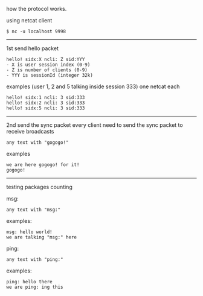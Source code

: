how the protocol works.

using netcat client

    $ nc -u localhost 9998

---
1st send hello packet

    hello! sidx:X ncli: Z sid:YYY 
    - X is user session index (0-9) 
    - Z is number of clients (0-9)
    - YYY is sessionId (integer 32k)

examples (user 1, 2 and 5 talking inside session 333) one netcat each

    hello! sidx:1 ncli: 3 sid:333 
    hello! sidx:2 ncli: 3 sid:333
    hello! sidx:5 ncli: 3 sid:333 
---
2nd send the sync packet 
every client need to send the sync packet to receive broadcasts

    any text with "gogogo!"

examples

    we are here gogogo! for it!
    gogogo!
---
testing packages counting

msg:

    any text with "msg:"

examples:

    msg: hello world!
    we are talking "msg:" here

ping:

    any text with "ping:"

examples:
    
    ping: hello there
    we are ping: ing this
